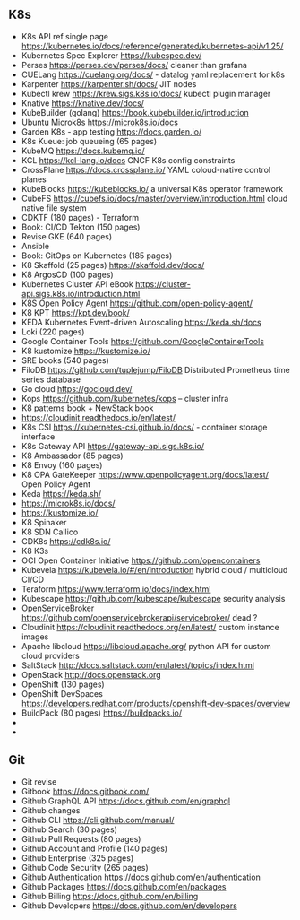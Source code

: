 ## K8s
-  K8s API ref single page https://kubernetes.io/docs/reference/generated/kubernetes-api/v1.25/
-  Kubernetes Spec Explorer https://kubespec.dev/ 
-  Perses https://perses.dev/perses/docs/  cleaner than grafana
-  CUELang https://cuelang.org/docs/ - datalog yaml replacement for k8s
-  Karpenter https://karpenter.sh/docs/ JIT nodes
-  Kubectl krew https://krew.sigs.k8s.io/docs/ kubectl plugin manager
-  Knative https://knative.dev/docs/
-  KubeBuilder (golang) https://book.kubebuilder.io/introduction 
-  Ubuntu Microk8s https://microk8s.io/docs 
-  Garden K8s - app testing https://docs.garden.io/ 
-  K8s Kueue: job queueing (65 pages)
-  KubeMQ https://docs.kubemq.io/ 
-  KCL https://kcl-lang.io/docs CNCF K8s config constraints
-  CrossPlane https://docs.crossplane.io/ YAML coloud-native control planes
-  KubeBlocks https://kubeblocks.io/  a universal K8s operator framework
-  CubeFS https://cubefs.io/docs/master/overview/introduction.html cloud native file system
-  CDKTF (180 pages) - Terraform
-  Book: CI/CD Tekton (150 pages)
-  Revise GKE (640 pages)
-  Ansible
-  Book: GitOps on Kubernetes (185 pages)
-  K8 Skaffold (25 pages) https://skaffold.dev/docs/
-  K8 ArgosCD (100 pages)
-  Kubernetes Cluster API eBook https://cluster-api.sigs.k8s.io/introduction.html 
-  K8S Open Policy Agent https://github.com/open-policy-agent/
-  K8 KPT https://kpt.dev/book/ 
-  KEDA Kubernetes Event-driven Autoscaling https://keda.sh/docs 
-  Loki (220 pages)
-  Google Container Tools https://github.com/GoogleContainerTools
-  K8 kustomize https://kustomize.io/ 
-  SRE books (540 pages)
-  FiloDB https://github.com/tuplejump/FiloDB Distributed Prometheus time series database
-  Go cloud https://gocloud.dev/
-  Kops https://github.com/kubernetes/kops – cluster infra
-  K8 patterns book + NewStack book
-  https://cloudinit.readthedocs.io/en/latest/ 
-  K8s CSI https://kubernetes-csi.github.io/docs/ - container storage interface
-  K8s Gateway API https://gateway-api.sigs.k8s.io/ 
-  K8 Ambassador (85 pages)
-  K8 Envoy (160 pages)
-  K8 OPA GateKeeper  https://www.openpolicyagent.org/docs/latest/ Open Policy Agent 
-  Keda https://keda.sh/
-  https://microk8s.io/docs/
-  https://kustomize.io/ 
-  K8 Spinaker
-  K8 SDN Callico
-  CDK8s https://cdk8s.io/ 
-  K8 K3s
-  OCI Open Container Initiative https://github.com/opencontainers
-  Kubevela https://kubevela.io/#/en/introduction hybrid cloud / multicloud CI/CD
-  Teraform https://www.terraform.io/docs/index.html 
-  Kubescape https://github.com/kubescape/kubescape security analysis
-  OpenServiceBroker https://github.com/openservicebrokerapi/servicebroker/ dead ?
-  Cloudinit https://cloudinit.readthedocs.org/en/latest/ custom instance images
-  Apache libcloud https://libcloud.apache.org/ python API for custom cloud providers
-  SaltStack http://docs.saltstack.com/en/latest/topics/index.html
-  OpenStack http://docs.openstack.org 
-  OpenShift (130 pages)
-  OpenShift DevSpaces https://developers.redhat.com/products/openshift-dev-spaces/overview 
-  BuildPack (80 pages) https://buildpacks.io/
-  
-  
## Git
-  Git revise
-  Gitbook https://docs.gitbook.com/ 
-  Github GraphQL API https://docs.github.com/en/graphql
-  Github changes
-  Github CLI https://cli.github.com/manual/
-  Github Search (30 pages) 
-  Github Pull Requests (80 pages)
-  Github Account and Profile (140 pages)
-  Github Enterprise (325 pages)
-  Github Code Security (265 pages)
-  Github Authentication https://docs.github.com/en/authentication 
-  Github Packages https://docs.github.com/en/packages 
-  Github Billing https://docs.github.com/en/billing 
-  Github Developers https://docs.github.com/en/developers 
